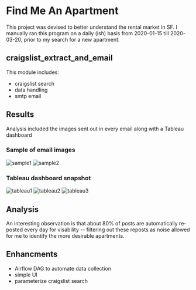 # Find Me An Apartment

This project was devised to better understand the rental market in SF. I manually ran this program on a daily (ish) basis from 2020-01-15 till 2020-03-20, prior to my search for a new apartment. 

## craigslist_extract_and_email
This module includes:
- craigslist search
- data handling
- smtp email

## Results
Analysis included the images sent out in every email along with a Tableau dashboard

### Sample of email images
![sample1](https://github.com/william-cass-wright/find_me_an_appartment/images/2020-03-04_count_listings_by_date_available_combined_csv.png?raw=true)
![sample2](https://github.com/william-cass-wright/find_me_an_appartment/images/2020-03-04_count_listings_by_date_available.png?raw=true)

### Tableau dashboard snapshot
![tableau1](https://github.com/william-cass-wright/find_me_an_appartment/images/tableau1.png?raw=true)
![tableau2](https://github.com/william-cass-wright/find_me_an_appartment/images/tableau2.png?raw=true)
![tableau3](https://github.com/william-cass-wright/find_me_an_appartment/images/tableau3.png?raw=true)

## Analysis
An interesting observation is that about 80% of posts are automatically re-posted every day for visability -- filtering out these reposts as noise allowed for me to identify the more desirable apartments. 

## Enhancments
- Airflow DAG to automate data collection
- simple UI
- parameterize craigslist search